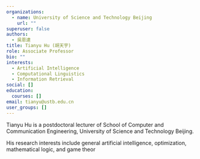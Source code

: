 ```yaml
---
organizations:
  - name: University of Science and Technology Beijing
    url: ""
superuser: false
authors:
  - 吳恩達
title: Tianyu Hu (胡天宇)
role: Associate Professor
bio: ""
interests:
  - Artificial Intelligence
  - Computational Linguistics
  - Information Retrieval
social: []
education:
  courses: []
email: tianyu@ustb.edu.cn
user_groups: []
---
```

Tianyu Hu is a postdoctoral lecturer of School of Computer and Communication Engineering, University of Science and Technology Beijing.

His research interests include general artificial intelligence, optimization, mathematical logic, and game theor